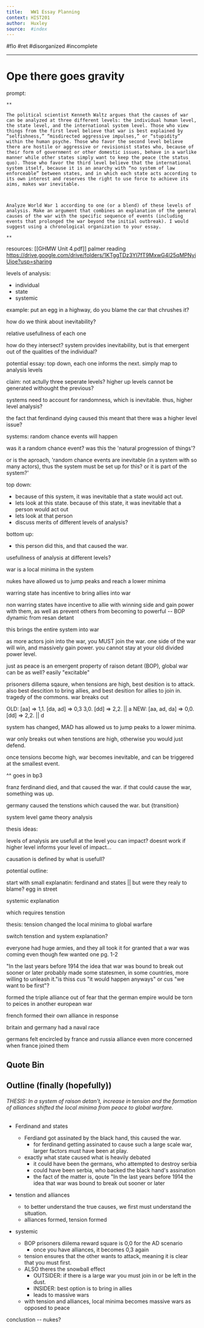 ```yaml
---
title:   WW1 Essay Planning
context: HIST201
author:  Huxley
source:  #index
---
```


#flo #ret #disorganized #incomplete

---


# Ope there goes gravity



prompt: 
```
**

The political scientist Kenneth Waltz argues that the causes of war can be analyzed at three different levels: the individual human level, the state level, and the international system level. Those who view things from the first level believe that war is best explained by “selfishness,” “misdirected aggressive impulses,” or “stupidity” within the human psyche. Those who favor the second level believe there are hostile or aggressive or revisionist states who, because of their form of government or other domestic issues, behave in a warlike manner while other states simply want to keep the peace (the status quo). Those who favor the third level believe that the international system itself, because it is an anarchy with “no system of law enforceable” between states, and in which each state acts according to its own interest and reserves the right to use force to achieve its aims, makes war inevitable. 

  

Analyze World War 1 according to one (or a blend) of these levels of analysis. Make an argument that combines an explanation of the general causes of the war with the specific sequence of events (including events that prolonged the war beyond the initial outbreak). I would suggest using a chronological organization to your essay.

**
```

resources: 
[[GHMW Unit 4.pdf]] palmer reading
https://drive.google.com/drive/folders/1KTggTDz3Yl7fT9MxwG4l25qMPNyiUioe?usp=sharing




levels of analysis:

- individual
- state
- systemic 


example: put an egg in a highway, do you blame the car that chrushes it? 

how do we think about inevitability? 




relative usefullness of each one

how do they intersect? system provides inevitability, but is that emergent out of the qualities of the individual? 


potential essay: 
	top down, each one informs the next. 
	simply map to analysis levels


claim: not actully three seperate levels? higher up levels cannot be generated withought the previous? 



systems need to account for randomness, which is inevitable. thus, higher level analysis? 

the fact that ferdinand dying caused this meant that there was a higher level issue? 


systems: random chance events will happen

was it a random chance event? was this the 'natural progression of things'? 

or is the aproach, 'random chance events are inevitable (in a system with so many actors), thus the system must be set up for this? or it is part of the system?'



top down:

- because of this system, it was inevitable that a state would act out.
- lets look at this state. because of this state, it was inevitable that a person would act out
- lets look at that person
- discuss merits of different levels of analysis?

bottom up:

- this person did this, and that caused the war. 


usefullness of analysis at different levels?





war is a local minima in the system


nukes have allowed us to jump peaks and reach a lower minima


warring state has incentive to bring allies into war 

non warring states have incentive to allie with winning side and gain power with them, as well as prevent others from becoming to powerful -- BOP dynamic from resan detant

this brings the entire system into war

as more actors join into the war, you MUST join the war. one side of the war will win, and massively gain power. you cannot stay at your old divided power level.

just as peace is an emergent property of raison detant (BOP), global war can be as well? 
easily "excitable"

prisoners dillema sqaure, when tensions are high, best desition is to attack. also best descition to bring allies, and best desition for allies to join in. tragedy of the commons. 
war breaks out

OLD: [aa] => 1,1. [da, ad] => 0,3 3,0. [dd] => 2,2. || a
NEW: [aa, ad, da] => 0,0. [dd] => 2,2. || d

system has changed, MAD has allowed us to jump peaks to a lower minima.




war only breaks out when tenstions are high, otherwise you would just defend. 

once tensions become high, war becomes inevitable, and can be triggered at the smallest event. 


^^ goes in bp3



franz ferdinand died, and that caused the war. if that could cause the war, something was up.

germany caused the tenstions which caused the war. but {transition} 

system level game theory analysis



thesis ideas:

levels of analysis are usefull at the level you can impact? 
doesnt work if higher level informs your level of impact... 

causation is defined by what is usefull? 





potential outline:

start with small explanatin: ferdinand and states || but were they realy to blame? egg in street


systemic explanation  


which requires tenstion 



thesis: tension changed the local minima to global warfare


switch tenstion and system explanation? 






everyone had huge armies, and they all took it for granted that a war was coming even though few wanted one pg. 1-2

"In the last years before 1914 the idea that war was bound to break out sooner or later probably made some statesmen, in some countries, more willing to unleash it."is thiss cus "it would happen anyways" or cus "we want to be first"?

formed the triple alliance out of fear that the german empire would be torn to peices in another european war

french formed their own alliance in response

britain and germany had a naval race

germans felt encircled by france and russia alliance
even more concerned when france joined them



## Quote Bin



## Outline (finally (hopefully)) 

###### THESIS: In a system of raison detan't, increase in tension and the formation of alliances shifted the local minima from peace to global warfare. 



- Ferdinand and states
	- Ferdiand got assinated by the black hand, this caused the war. 
		- for ferdinand getting assinated to cause such a large scale war, larger factors must have been at play. 
	- exactly what state caused what is heavily debated 
		- it could have been the germans, who attempted to destroy serbia
		- could have been serbia, who backed the black hand's assination
		- the fact of the matter is, qoute "In the last years before 1914 the idea that war was bound to break out sooner or later


- tenstion and alliances 
	- to better understand the true causes, we first must understand the situation. 
	- alliances formed, tension formed

- systemic
	- BOP prisoners diilema reward square is 0,0 for the AD scenario
		- once you have alliances, it becomes 0,3 again 
	- tension ensures that the other wants to attack, meaning it is clear that you must first. 
	- ALSO theres the snowball effect
		- OUTSIDER: if there is a large war you must join in or be left in the dust. 
		- INSIDER: best option is to bring in allies
		- leads to massive wars
	- with tension and alliances, local minima becomes massive wars as opposed to peace





conclustion -- nukes? 











































